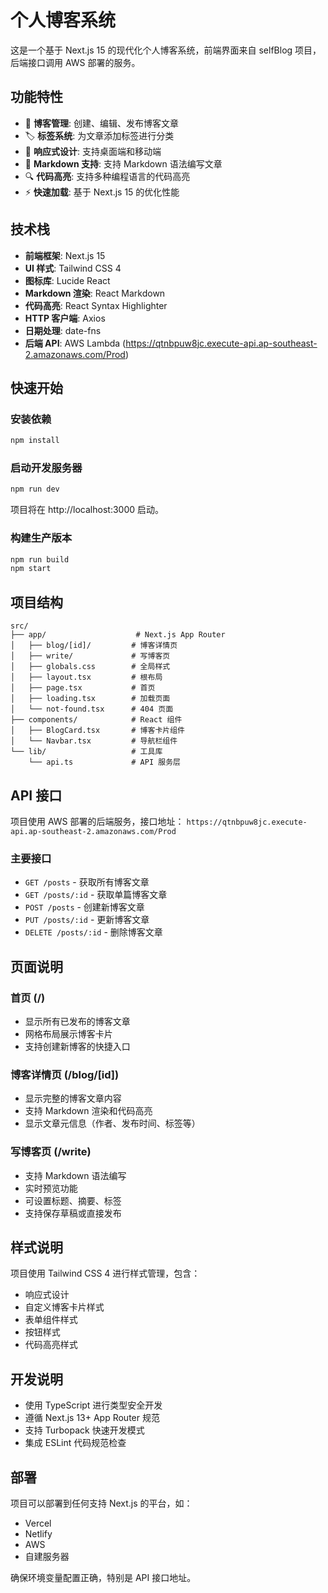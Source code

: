 # 个人博客系统

这是一个基于 Next.js 15 的现代化个人博客系统，前端界面来自 selfBlog 项目，后端接口调用 AWS 部署的服务。

## 功能特性

- 📝 **博客管理**: 创建、编辑、发布博客文章
- 🏷️ **标签系统**: 为文章添加标签进行分类
- 📱 **响应式设计**: 支持桌面端和移动端
- 🎨 **Markdown 支持**: 支持 Markdown 语法编写文章
- 🔍 **代码高亮**: 支持多种编程语言的代码高亮
- ⚡ **快速加载**: 基于 Next.js 15 的优化性能

## 技术栈

- **前端框架**: Next.js 15
- **UI 样式**: Tailwind CSS 4
- **图标库**: Lucide React
- **Markdown 渲染**: React Markdown
- **代码高亮**: React Syntax Highlighter
- **HTTP 客户端**: Axios
- **日期处理**: date-fns
- **后端 API**: AWS Lambda (https://qtnbpuw8jc.execute-api.ap-southeast-2.amazonaws.com/Prod)

## 快速开始

### 安装依赖

```bash
npm install
```

### 启动开发服务器

```bash
npm run dev
```

项目将在 http://localhost:3000 启动。

### 构建生产版本

```bash
npm run build
npm start
```

## 项目结构

```
src/
├── app/                    # Next.js App Router
│   ├── blog/[id]/         # 博客详情页
│   ├── write/             # 写博客页
│   ├── globals.css        # 全局样式
│   ├── layout.tsx         # 根布局
│   ├── page.tsx           # 首页
│   ├── loading.tsx        # 加载页面
│   └── not-found.tsx      # 404 页面
├── components/            # React 组件
│   ├── BlogCard.tsx       # 博客卡片组件
│   └── Navbar.tsx         # 导航栏组件
└── lib/                   # 工具库
    └── api.ts             # API 服务层
```

## API 接口

项目使用 AWS 部署的后端服务，接口地址：
`https://qtnbpuw8jc.execute-api.ap-southeast-2.amazonaws.com/Prod`

### 主要接口

- `GET /posts` - 获取所有博客文章
- `GET /posts/:id` - 获取单篇博客文章
- `POST /posts` - 创建新博客文章
- `PUT /posts/:id` - 更新博客文章
- `DELETE /posts/:id` - 删除博客文章

## 页面说明

### 首页 (/)
- 显示所有已发布的博客文章
- 网格布局展示博客卡片
- 支持创建新博客的快捷入口

### 博客详情页 (/blog/[id])
- 显示完整的博客文章内容
- 支持 Markdown 渲染和代码高亮
- 显示文章元信息（作者、发布时间、标签等）

### 写博客页 (/write)
- 支持 Markdown 语法编写
- 实时预览功能
- 可设置标题、摘要、标签
- 支持保存草稿或直接发布

## 样式说明

项目使用 Tailwind CSS 4 进行样式管理，包含：
- 响应式设计
- 自定义博客卡片样式
- 表单组件样式
- 按钮样式
- 代码高亮样式

## 开发说明

- 使用 TypeScript 进行类型安全开发
- 遵循 Next.js 13+ App Router 规范
- 支持 Turbopack 快速开发模式
- 集成 ESLint 代码规范检查

## 部署

项目可以部署到任何支持 Next.js 的平台，如：
- Vercel
- Netlify
- AWS
- 自建服务器

确保环境变量配置正确，特别是 API 接口地址。
